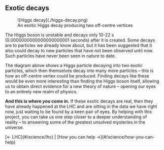 ## Exotic decays

<figure>
  ![Higgs decay](./higgs-decay.png)
  <figcaption>An exotic Higgs decay producing two off-centre vertices</figcaption>
</figure>

The Higgs boson is unstable and decays only 10-22 s (0.0000000000000000000001 seconds) after it is created. Some decays are to particles we already know about, but it has been suggested that it also could decay to new particles that have not been observed until now. Such particles have never been seen in nature to date.

The diagram above shows a Higgs particle decaying into two exotic particles, which then themselves decay into many more particles – this is how an off-centre vertex could be produced. Finding decays like these would be even more interesting than finding the Higgs boson itself, allowing us to obtain direct evidence for a new theory of nature – opening our eyes to an entirely new realm of physics.

**And this is where _you_ come in.** If these exotic decays are real, then they have already happened at the LHC and are sitting in the data we have right now, just waiting to be found by a keen pair of eyes. By helping with this project, you can take us one step closer to a deeper understanding of reality – to answering some of the greatest unsolved mysteries in the universe.

<nav class="sub-pages">
  [← LHC](#/science/lhc) | [How you can help →](#/science/how-you-can-help)
</nav>
